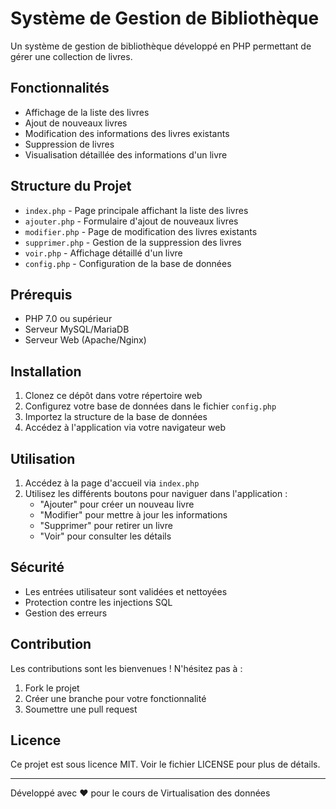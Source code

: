 # Système de Gestion de Bibliothèque

Un système de gestion de bibliothèque développé en PHP permettant de gérer une collection de livres.

## Fonctionnalités

- Affichage de la liste des livres
- Ajout de nouveaux livres
- Modification des informations des livres existants
- Suppression de livres
- Visualisation détaillée des informations d'un livre

## Structure du Projet

- `index.php` - Page principale affichant la liste des livres
- `ajouter.php` - Formulaire d'ajout de nouveaux livres
- `modifier.php` - Page de modification des livres existants
- `supprimer.php` - Gestion de la suppression des livres
- `voir.php` - Affichage détaillé d'un livre
- `config.php` - Configuration de la base de données

## Prérequis

- PHP 7.0 ou supérieur
- Serveur MySQL/MariaDB
- Serveur Web (Apache/Nginx)

## Installation

1. Clonez ce dépôt dans votre répertoire web
2. Configurez votre base de données dans le fichier `config.php`
3. Importez la structure de la base de données
4. Accédez à l'application via votre navigateur web

## Utilisation

1. Accédez à la page d'accueil via `index.php`
2. Utilisez les différents boutons pour naviguer dans l'application :
   - "Ajouter" pour créer un nouveau livre
   - "Modifier" pour mettre à jour les informations
   - "Supprimer" pour retirer un livre
   - "Voir" pour consulter les détails

## Sécurité

- Les entrées utilisateur sont validées et nettoyées
- Protection contre les injections SQL
- Gestion des erreurs

## Contribution

Les contributions sont les bienvenues ! N'hésitez pas à :
1. Fork le projet
2. Créer une branche pour votre fonctionnalité
3. Soumettre une pull request

## Licence

Ce projet est sous licence MIT. Voir le fichier LICENSE pour plus de détails.

---
Développé avec ❤️ pour le cours de Virtualisation des données
